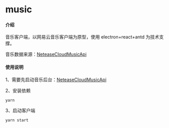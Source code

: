 # music

#### 介绍
音乐客户端，以网易云音乐客户端为原型，使用 electron+react+antd 为技术支撑。

音乐数据来源：[NeteaseCloudMusicApi](https://github.com/Binaryify/NeteaseCloudMusicApi)


#### 使用说明
1、需要先启动音乐后台：[NeteaseCloudMusicApi](https://github.com/Binaryify/NeteaseCloudMusicApi)

2、安装依赖

```
yarn
```

3、启动客户端

```
yarn start
```

